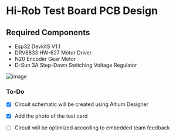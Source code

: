 
# Hi-Rob Test Board PCB Design
## Required Components
- Esp32 DevkitS V1.1
- DRV8833 HW-627 Motor Driver 
- N20 Encoder Gear Motor
- D-Sun 3A Step-Down Switching Voltage Regulator 

![image](https://github.com/Ubn-Jr/hirob-em-pcbdesign/assets/109434872/b8152eb4-97c5-4902-9e75-442eb5366b39)



### To-Do

- [x] Circuit schematic will be created using Altium Designer
- [x] Add the photo of the test card
- [ ] Circuit will be optimized according to embedded team feedback


